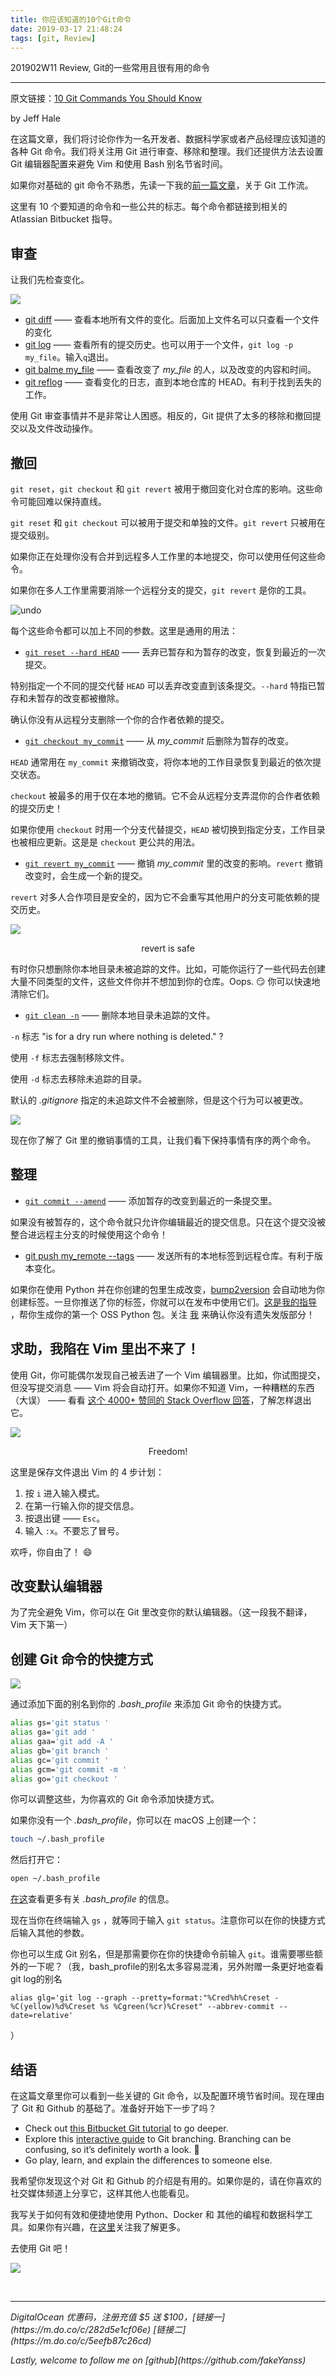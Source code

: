 ```yaml
---
title: 你应该知道的10个Git命令
date: 2019-03-17 21:48:24
tags: [git, Review]
---
```

201902W11 Review, Git的一些常用且很有用的命令
<!-- more -->

---

原文链接：[10 Git Commands You Should Know](https://towardsdatascience.com/10-git-commands-you-should-know-df54bea1595c)

by Jeff Hale

在这篇文章，我们将讨论你作为一名开发者、数据科学家或者产品经理应该知道的各种 Git 命令。我们将关注用 Git 进行审查、移除和整理。我们还提供方法去设置 Git 编辑器配置来避免 Vim 和使用 Bash 别名节省时间。

如果你对基础的 git 命令不熟悉，先读一下我的[前一篇文章](https://towardsdatascience.com/learn-enough-git-to-be-useful-281561eef959)，关于 Git 工作流。

这里有 10 个要知道的命令和一些公共的标志。每个命令都链接到相关的 Atlassian Bitbucket 指导。

## 审查

让我们先检查变化。

![](https://raw.githubusercontent.com/fakeYanss/imgplace/master/2019/20190430170003.png)

- [git diff](https://www.atlassian.com/git/tutorials/saving-changes/git-diff) —— 查看本地所有文件的变化。后面加上文件名可以只查看一个文件的变化
- [git log](https://www.atlassian.com/git/tutorials/git-log) —— 查看所有的提交历史。也可以用于一个文件，`git log -p my_file`。输入`q`退出。
- [git balme my_file]() —— 查看改变了 *my_file* 的人，以及改变的内容和时间。
- [git reflog](https://www.atlassian.com/git/tutorials/rewriting-history/git-reflog) —— 查看变化的日志，直到本地仓库的 HEAD。有利于找到丢失的工作。
 
使用 Git 审查事情并不是非常让人困惑。相反的，Git 提供了太多的移除和撤回提交以及文件改动操作。

## 撤回

`git reset`，`git checkout` 和 `git revert` 被用于撤回变化对仓库的影响。这些命令可能回难以保持直线。

`git reset` 和 `git checkout` 可以被用于提交和单独的文件。`git revert` 只被用在提交级别。

如果你正在处理你没有合并到远程多人工作里的本地提交，你可以使用任何这些命令。

如果你在多人工作里需要消除一个远程分支的提交，`git revert` 是你的工具。

![undo](https://raw.githubusercontent.com/fakeYanss/imgplace/master/2019/20190501155041.png)

每个这些命令都可以加上不同的参数。这里是通用的用法：

- [`git reset --hard HEAD`](https://www.atlassian.com/git/tutorials/resetting-checking-out-and-reverting) —— 丢弃已暂存和为暂存的改变，恢复到最近的一次提交。

特别指定一个不同的提交代替 `HEAD` 可以丢弃改变直到该条提交。`--hard` 特指已暂存和未暂存的改变都被撤除。

确认你没有从远程分支删除一个你的合作者依赖的提交。

- [`git checkout my_commit`](https://www.atlassian.com/git/tutorials/undoing-changes) —— 从 *my_commit* 后删除为暂存的改变。

`HEAD` 通常用在 `my_commit` 来撤销改变，将你本地的工作目录恢复到最近的依次提交状态。

`checkout` 被最多的用于仅在本地的撤销。它不会从远程分支弄混你的合作者依赖的提交历史！

如果你使用 `checkout` 时用一个分支代替提交，`HEAD` 被切换到指定分支，工作目录也被相应更新。这是是 `checkout` 更公共的用法。

- [`git revert my_commit`](https://www.atlassian.com/git/tutorials/undoing-changes/git-revert) —— 撤销 *my_commit* 里的改变的影响。`revert` 撤销改变时，会生成一个新的提交。

`revert` 对多人合作项目是安全的，因为它不会重写其他用户的分支可能依赖的提交历史。

![](https://raw.githubusercontent.com/fakeYanss/imgplace/master/2019/20190501161219.png)
<div style="text-align: center;">revert is safe</div>

有时你只想删除你本地目录未被追踪的文件。比如，可能你运行了一些代码去创建大量不同类型的文件，这些文件你并不想加到你的仓库。Oops. 😏 你可以快速地清除它们。

- [`git clean -n`](https://www.atlassian.com/git/tutorials/undoing-changes/git-clean) —— 删除本地目录未追踪的文件。

`-n` 标志 "is for a dry run where nothing is deleted." ?

使用 `-f` 标志去强制移除文件。

使用 `-d` 标志去移除未追踪的目录。

默认的 *.gitignore* 指定的未追踪文件不会被删除，但是这个行为可以被更改。

![](https://raw.githubusercontent.com/fakeYanss/imgplace/master/2019/20190501162527.png)

现在你了解了 Git 里的撤销事情的工具，让我们看下保持事情有序的两个命令。


## 整理

- [`git commit --amend`](https://www.atlassian.com/git/tutorials/rewriting-history#git-commit--amend) —— 添加暂存的改变到最近的一条提交里。

如果没有被暂存的，这个命令就只允许你编辑最近的提交信息。只在这个提交没被整合进远程主分支的时候使用这个命令！

- [git push my_remote --tags](https://www.atlassian.com/git/tutorials/syncing/git-push) —— 发送所有的本地标签到远程仓库。有利于版本变化。

如果你在使用 Python 并在你创建的包里生成改变，[bump2version](https://pypi.org/project/bump2version/) 会自动地为你创建标签。一旦你推送了你的标签，你就可以在发布中使用它们。[这是我的指导](https://towardsdatascience.com/build-your-first-open-source-python-project-53471c9942a7?source=friends_link&sk=576540dbd90cf2ee72a3a0e0bfa72ffb) ，帮你生成你的第一个 OSS Python 包。关注 [我](https://medium.com/@jeffhale) 来确认你没有遗失发版部分！

## 求助，我陷在 Vim 里出不来了！

使用 Git，你可能偶尔发现自己被丢进了一个 Vim 编辑器里。比如，你试图提交，但没写提交消息 —— Vim 将会自动打开。如果你不知道 Vim，一种糟糕的东西（大误） —— 看看 [这个 4000+ 赞同的 Stack Overflow 回答](https://stackoverflow.com/a/11828573/4590385)，了解怎样退出它。

![](https://raw.githubusercontent.com/fakeYanss/imgplace/master/2019/20190501164225.png)
<div style="text-align: center;">Freedom!</div>

这里是保存文件退出 Vim 的 4 步计划：

1. 按 `i` 进入输入模式。
2. 在第一行输入你的提交信息。
3. 按退出键 —— `Esc`。
4. 输入 `:x`。不要忘了冒号。

欢呼，你自由了！ 😄

## 改变默认编辑器

为了完全避免 Vim，你可以在 Git 里改变你的默认编辑器。（这一段我不翻译，Vim 天下第一）

## 创建 Git 命令的快捷方式

![](https://cdn-images-1.medium.com/max/1600/1*iyvZMHER_5neLUhZaXSCdw.jpeg)

通过添加下面的别名到你的 *.bash_profile* 来添加 Git 命令的快捷方式。

```sh
alias gs='git status '
alias ga='git add '
alias gaa='git add -A '
alias gb='git branch '
alias gc='git commit '
alias gcm='git commit -m '
alias go='git checkout '
```

你可以调整这些，为你喜欢的 Git 命令添加快捷方式。

如果你没有一个 *.bash_profile*，你可以在 macOS 上创建一个：
 
 ```sh
 touch ~/.bash_profile
 ```

然后打开它：

```sh
open ~/.bash_profile
```

[在这](https://stackoverflow.com/a/30462883/4590385)查看更多有关 *.bash_profile* 的信息。

现在当你在终端输入 `gs` ，就等同于输入 `git status`。注意你可以在你的快捷方式后输入其他的参数。

你也可以生成 Git 别名，但是那需要你在你的快捷命令前输入 `git`。谁需要哪些额外的一下呢？（我，bash_profile的别名太多容易混淆，另外附赠一条更好地查看git log的别名
```
alias glg='git log --graph --pretty=format:"%Cred%h%Creset -%C(yellow)%d%Creset %s %Cgreen(%cr)%Creset" --abbrev-commit --date=relative'
```
）

## 结语

在这篇文章里你可以看到一些关键的 Git 命令，以及配置环境节省时间。现在理由了 Git 和 Github 的基础了。准备好开始下一步了吗？

* Check out [this Bitbucket Git tutorial](https://www.atlassian.com/git/tutorials/learn-git-with-bitbucket-cloud) to go deeper.
* Explore this [interactive guide](https://learngitbranching.js.org/) to Git branching. Branching can be confusing, so it’s definitely worth a look. 🔎
* Go play, learn, and explain the differences to someone else.

我希望你发现这个对 Git 和 Github 的介绍是有用的。如果你是的，请在你喜欢的社交媒体频道上分享它，这样其他人也能看见。

我写关于如何有效和便捷地使用 Python、Docker 和 其他的编程和数据科学工具。如果你有兴趣，在[这里](https://medium.com/@jeffhale)关注我了解更多。

去使用 Git 吧！

![](https://cdn-images-1.medium.com/max/2400/1*jEf16zycWCHBGCn56W-VPA.jpeg)

<br>

---
<p id="div-border-left-red"><i>DigitalOcean 优惠码，注册充值 $5 送 $100，[链接一](https://m.do.co/c/282d5e1cf06e) [链接二](https://m.do.co/c/5eefb87c26cd)</i></p>
<p id="div-border-left-red"><i>Lastly, welcome to follow me on [github](https://github.com/fakeYanss)</i></p>